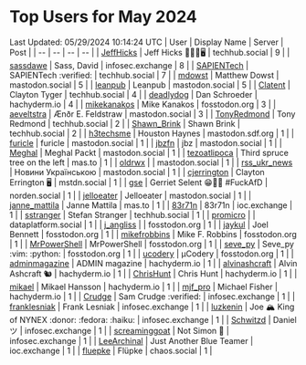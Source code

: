 # Top Users for May 2024
Last Updated: 05/29/2024 10:14:24 UTC
| User | Display Name | Server | Post |
| -- | -- | -- | -- |
| [JeffHicks](https://techhub.social/@JeffHicks) | Jeff Hicks 🐶🎼🍷🖥️ | techhub.social | 9 |
| [sassdawe](https://infosec.exchange/@sassdawe) | Sass, David | infosec.exchange | 8 |
| [SAPIENTech](https://techhub.social/@SAPIENTech) | SAPIENTech :verified: | techhub.social | 7 |
| [mdowst](https://mastodon.social/@mdowst) | Matthew Dowst | mastodon.social | 5 |
| [leanpub](https://mastodon.social/@leanpub) | Leanpub | mastodon.social | 5 |
| [Clatent](https://techhub.social/@Clatent) | Clayton Tyger | techhub.social | 4 |
| [deadlydog](https://hachyderm.io/@deadlydog) | Dan Schroeder | hachyderm.io | 4 |
| [mikekanakos](https://fosstodon.org/@mikekanakos) | Mike Kanakos | fosstodon.org | 3 |
| [aeveltstra](https://mastodon.social/@aeveltstra) | Ænðr E. Feldstraw | mastodon.social | 3 |
| [TonyRedmond](https://techhub.social/@TonyRedmond) | Tony Redmond | techhub.social | 2 |
| [Shawn_Brink](https://techhub.social/@Shawn_Brink) | Shawn Brink | techhub.social | 2 |
| [h3techsme](https://mastodon.sdf.org/@h3techsme) | Houston Haynes | mastodon.sdf.org | 1 |
| [furicle](https://mastodon.social/@furicle) | furicle | mastodon.social | 1 |
| [jbzfn](https://mastodon.social/@jbzfn) | jbz | mastodon.social | 1 |
| [Meghal](https://mastodon.social/@Meghal) | Meghal Packt | mastodon.social | 1 |
| [tezoatlipoca](https://mas.to/@tezoatlipoca) | Third spruce tree on the left | mas.to | 1 |
| [oldrwx](https://mastodon.social/@oldrwx) |  | mastodon.social | 1 |
| [rss_ukr_news](https://mastodon.social/@rss_ukr_news) | Новини Українською | mastodon.social | 1 |
| [cjerrington](https://mstdn.social/@cjerrington) | Clayton Errington 🖥️ | mstdn.social | 1 |
| [gse](https://norden.social/@gse) | Gerriet Selent 😁🐧🍓 #FuckAfD | norden.social | 1 |
| [jelloeater](https://mastodon.social/@jelloeater) | Jelloeater | mastodon.social | 1 |
| [janne_mattila](https://mas.to/@janne_mattila) | Janne Mattila | mas.to | 1 |
| [83r71n](https://ioc.exchange/@83r71n) | 83r71n | ioc.exchange | 1 |
| [sstranger](https://techhub.social/@sstranger) | Stefan Stranger | techhub.social | 1 |
| [promicro](https://dataplatform.social/@promicro) |  | dataplatform.social | 1 |
| [j_angliss](https://fosstodon.org/@j_angliss) |  | fosstodon.org | 1 |
| [jaykul](https://fosstodon.org/@jaykul) | Joel Bennett | fosstodon.org | 1 |
| [mikefrobbins](https://fosstodon.org/@mikefrobbins) | Mike F. Robbins | fosstodon.org | 1 |
| [MrPowerShell](https://fosstodon.org/@MrPowerShell) | MrPowerShell | fosstodon.org | 1 |
| [seve_py](https://fosstodon.org/@seve_py) | Seve_py :vim: :python: | fosstodon.org | 1 |
| [ucodery](https://fosstodon.org/@ucodery) | μCodery | fosstodon.org | 1 |
| [adminmagazine](https://hachyderm.io/@adminmagazine) | ADMIN magazine | hachyderm.io | 1 |
| [alvinashcraft](https://hachyderm.io/@alvinashcraft) | Alvin Ashcraft 🐿️ | hachyderm.io | 1 |
| [ChrisHunt](https://hachyderm.io/@ChrisHunt) | Chris Hunt | hachyderm.io | 1 |
| [mikael](https://hachyderm.io/@mikael) | Mikael Hansson | hachyderm.io | 1 |
| [mjf_pro](https://hachyderm.io/@mjf_pro) | Michael Fisher | hachyderm.io | 1 |
| [Crudge](https://infosec.exchange/@Crudge) | Sam Crudge :verified: | infosec.exchange | 1 |
| [franklesniak](https://infosec.exchange/@franklesniak) | Frank Lesniak | infosec.exchange | 1 |
| [luzkenin](https://infosec.exchange/@luzkenin) | Joe 🏔️ King of NYNEX :donor: :fedora: :haiku: | infosec.exchange | 1 |
| [Schwitzd](https://infosec.exchange/@Schwitzd) | Daniel ツ | infosec.exchange | 1 |
| [screaminggoat](https://infosec.exchange/@screaminggoat) | Not Simon 🐐 | infosec.exchange | 1 |
| [LeeArchinal](https://ioc.exchange/@LeeArchinal) | Just Another Blue Teamer | ioc.exchange | 1 |
| [fluepke](https://chaos.social/@fluepke) | Flüpke | chaos.social | 1 |
